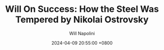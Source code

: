 ---
title: "Will On Success: How the Steel Was Tempered by Nikolai Ostrovsky"
author: Will Napolini
date: 2024-04-09 20:55:00 +0800
categories: [Mindset, Book-summaries]
tags:
  [
    how-steel-was-tempered,
    nikolai-ostrovsky,
    coming-of-age,
    world-war-ii,
    russia,
    soviet-union,
    teenage-protagonist,
    personal-growth,
    resilience,
    young-adulthood,
    political-prisoner,
    struggle,
    overcoming-hardship,
    historical-fiction,
    grit,
    determination
  ]
image: https://pbs.twimg.com/media/GO1q27vXQAADlzm?format=jpg&name=large
alt: "Will On Success: How the Steel Was Tempered by Nikolai Ostrovsky"
fallback:
  - 
  # Replace with the URL of your backup image
  -
  # Replace with the URL of your backup image
---